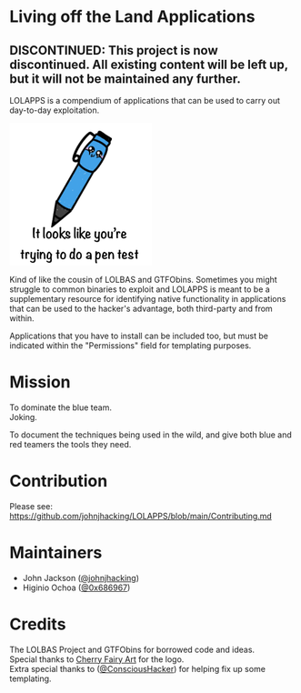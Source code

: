 # Living off the Land Applications
DISCONTINUED: This project is now discontinued. All existing content will be left up, but it will not be maintained any further.
--------------------------------------------------------------------------------------------------------------------------------
LOLAPPS is a compendium of applications that can be used to carry out day-to-day exploitation.

<img src="https://github.com/LOLAPPS-Project/lolapps-project.github.io/blob/master/assets/logo.png" height="250">

Kind of like the cousin of LOLBAS and GTFObins. Sometimes you might struggle to common binaries to exploit
and LOLAPPS is meant to be a supplementary resource for identifying native functionality in applications
that can be used to the hacker's advantage, both third-party and from within.

Applications that you have to install can be included too, but must be indicated within the "Permissions" field for templating purposes. 

# Mission
To dominate the blue team.\
Joking. 

To document the techniques being used in the wild, and give both blue and red teamers the tools they need.  

# Contribution
Please see:\
https://github.com/johnjhacking/LOLAPPS/blob/main/Contributing.md
# Maintainers
* John Jackson ([@johnjhacking](https://twitter.com/johnjhacking))
* Higinio Ochoa ([@0x686967](https://twitter.com/0x686967))


# Credits
The LOLBAS Project and GTFObins for borrowed code and ideas.\
Special thanks to [Cherry Fairy Art](https://www.cherryfairy.art/) for the logo.\
Extra special thanks to ([@ConsciousHacker](https://github.com/ConsciousHacker)) for helping fix up some templating.
